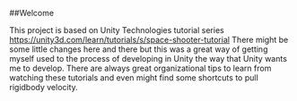##Welcome

This project is based on Unity Technologies tutorial series https://unity3d.com/learn/tutorials/s/space-shooter-tutorial There might be some little changes here and there but this was a great way of getting myself used to the process of developing in Unity the way that Unity wants me to develop. There are always great organizational tips to learn from watching these tutorials and even might find some shortcuts to pull rigidbody velocity.
